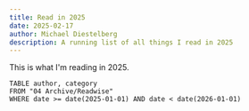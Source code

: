 ```yaml
---
title: Read in 2025
date: 2025-02-17
author: Michael Diestelberg
description: A running list of all things I read in 2025
---
```

This is what I'm reading in 2025.

```dataview
TABLE author, category
FROM "04 Archive/Readwise"
WHERE date >= date(2025-01-01) AND date < date(2026-01-01)
```